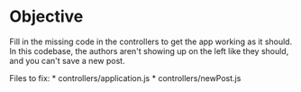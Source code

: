 # Objective

Fill in the missing code in the controllers to get the app working as it should. In this codebase, the authors aren't showing up on the left like they should, and you can't save a new post.

Files to fix:
	* controllers/application.js
	* controllers/newPost.js